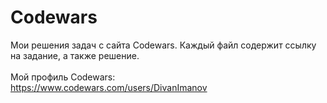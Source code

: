 # Codewars

Мои решения задач с сайта Codewars. Каждый файл содержит ссылку на задание, а также решение.
</br></br>
Мой профиль Codewars:</br>
https://www.codewars.com/users/DivanImanov
